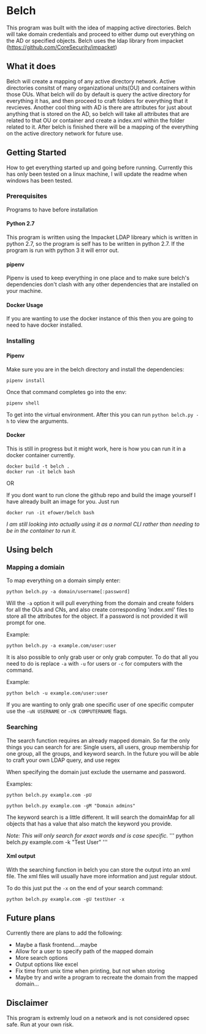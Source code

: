 ﻿# Belch

This program was built with the idea of mapping active directories. Belch will take domain credentials and proceed to either dump out everything on the AD or specified objects. Belch uses the ldap library from impacket (https://github.com/CoreSecurity/impacket)

## What it does

Belch will create a mapping of any active directory network. Active directories consitst of many organizational units(OU) and containers within those OUs. What belch will do by default is query the active directory for everything it has, and then proceed to craft folders for everything that it revcieves. Another cool thing with AD is there are attributes for just about anything that is stored on the AD, so belch will take all attributes that are related to that OU or container and create a index.xml within the folder related to it. After belch is finished there will be a mapping of the everything on the active directory network for future use.

## Getting Started

How to get everything started up and going before running. Currently this has only been tested on a linux machine, I will update the readme when windows has been tested.

### Prerequisites

Programs to have before installation

#### Python 2.7

This program is written using the Impacket LDAP libreary which is written in python 2.7, so the program is self has to be written in python 2.7. If the program is run with python 3 it will error out.

#### pipenv

Pipenv is used to keep everything in one place and to make sure belch's dependencies don't clash with any other dependencies that are installed on your machine.

#### Docker Usage

If you are wanting to use the docker instance of this then you are going to need to have docker installed.

### Installing

#### Pipenv
Make sure you are in the belch directory and install the dependencies:

```
pipenv install
```

Once that command completes go into the env:

```
pipenv shell
```

To get into the virtual environment. After this you can run `python belch.py -h` to view the arguments.

#### Docker
This is still in progress but it might work, here is how you can run it in a docker container currently.

```
docker build -t belch .
docker run -it belch bash
```

OR

If you dont want to run clone the github repo and build the image yourself I have already built an image for you. Just run

```
docker run -it efower/belch bash
```


*I am still looking into actually using it as a normal CLI rather than needing to be in the container to run it.*

## Using belch

### Mapping a domiain

To map everything on a domain simply enter:

```
python belch.py -a domain/username[:password]
```

Will the `-a` option it will pull everything from the domain and create folders for all the OUs and CNs, and also create corresponding 'index.xml' files to store all the attributes for the object. If a password is not provided it will prompt for one.

Example:

```
python belch.py -a example.com/user:user
```

It is also possible to only grab user or only grab computer. To do that all you need to do is replace `-a` with `-u` for users or `-c` for computers with the command.

Example:

```
python belch -u example.com/user:user
```

If you are wanting to only grab one specific user of one specific computer use the `-uN USERNAME` or `-cN COMPUTERNAME` flags.

### Searching

The search function requires an already mapped domain. So far the only things you can search for are: Single users, all users, group membership for one group, all the groups, and keyword search. In the future you will be able to craft your own LDAP query, and use regex

When specifying the domain just exclude the username and password.

Examples:

```
python belch.py example.com -pU
```

```
python belch.py example.com -gM "Domain admins"
```

The keyword search is a little different. It will search the domainMap for all objects that has a value that also match the keyword you provide. 

*Note: This will only search for exact words and is case specific.* 
'''
python belch.py example.com -k "Test User"
'''

#### Xml output

With the searching function in belch you can store the output into an xml file. The xml files will usually have more information and just regular stdout.

To do this just put the `-x` on the end of your search command:

```
python belch.py example.com -gU testUser -x
```

## Future plans

Currently there are plans to add the following:

- Maybe a flask frontend....maybe
- Allow for a user to specify path of the mapped domain
- More search options
- Output options like excel
- Fix time from unix time when printing, but not when storing
- Maybe try and write a program to recreate the domain from the mapped domain...

## Disclaimer

This program is extremly loud on a network and is not considered opsec safe. Run at your own risk.
